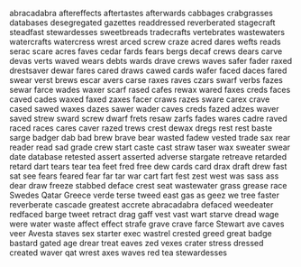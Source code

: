 abracadabra
aftereffects
aftertastes
afterwards
cabbages
crabgrasses
databases
desegregated
gazettes
readdressed
reverberated
stagecraft
steadfast
stewardesses
sweetbreads
tradecrafts
vertebrates
wastewaters
watercrafts
watercress
wrest
arced
screw
craze
acred
dares
wefts
reads
serac
scare
acres
faves
cedar
fards
fears
bergs
decaf
crews
dears
carve
devas
verts
waved
wears
debts
wards
drave
crews
waves
safer
fader
raxed
drestsaver
dewar
fares
cared
draws
cawed
cards
wafer
faced
daces
fared
swear
verst
brews
escar
avers
carse
raxes
raves
czars
swarf
verbs
fazes
sewar
farce
wades
waxer
scarf
rased
cafes
rewax 
wared
faxes
creds
faces
caved
cades
waxed
faxed
zaxes
facer
craws
razes
sware
carex
crave
cased
sawed
waxes
dazes
sawer
wader
caves
creds
fazed
adzes
waver
saved
strew
sward
screw
dwarf
frets
resaw
zarfs
fades
wares
cadre
raved
raced
races
cares
caver
razed
trews
crest
dewax
dregs
rest
rest
baste
sarge
badger
dab
bad
brew
brave
bear
wasted
fadew
vested
trade
sax
rear
reader
read
sad
grade
crew
start
caste
cast
straw
taser
wax
sweater
swear
date
database
retested
assert
asserted
adverse
stargate
retreave
retarded
retard
dart
tears
tear
tea
feet
fred
free
dew
cards
card
drax
draft
drew
fast
sat
see
fears
feared
fear
far
tar
war
cart
fart
fest
zest
west
was
sass
ass
dear
draw
freeze
stabbed
deface
crest
seat
wastewater
grass
grease
race
Swedes
Qatar
Greece
verde
terse
tweed
east
gas
as
geez
we
tree
faster
reverberate
cascade
greatest
accrete
abracadabra
defaced
weedeater
redfaced
barge
tweet
retract
drag
gaff
vest
vast
wart
starve
dread
wage
were
water
waste
affect
effect
strafe
grave
crave
farce
Stewart
ave
caves
veer
Avesta
staves
sex
starter
exec
wastrel
crested
greed
great
badge
bastard
gated
age
drear
treat
eaves
zed
vexes
crater
stress
dressed
created
waver
qat
wrest
axes
waves
red tea
stewardesses